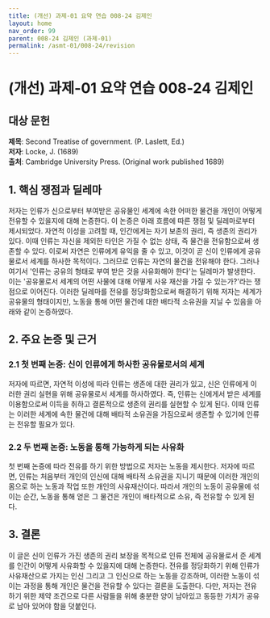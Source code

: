 ```yaml
---
title: (개선) 과제-01 요약 연습 008-24 김제인
layout: home
nav_order: 99
parent: 008-24 김제인 (과제-01)
permalink: /asmt-01/008-24/revision
---
```


# (개선) 과제-01 요약 연습 008-24 김제인 


## 대상 문헌
**제목**: Second Treatise of government. (P. Laslett, Ed.)  
**저자**: Locke, J. (1689)  
**출처**: Cambridge University Press. (Original work published 1689)  

## 1. 핵심 쟁점과 딜레마
저자는 인류가 신으로부터 부여받은 공유물인 세계에 속한 어떠한 물건을 개인이 어떻게 전유할 수 있을지에 대해 논증한다. 이 논증은 아래 흐름에 따른 쟁점 및 딜레마로부터 제시되었다. 자연적 이성을 고려할 때, 인간에게는 자기 보존의 권리, 즉 생존의 권리가 있다. 이때 인류는 자신을 제외한 타인은 가질 수 없는 상태, 즉 물건을 전유함으로써 생존할 수 있다. 이로써 자연은 인류에게 유익을 줄 수 있고, 이것이 곧 신이 인류에게 공유물로서 세계를 하사한 목적이다. 그러므로 인류는 자연의 물건을 전유해야 한다. 그러나 여기서 '인류는 공유의 형태로 부여 받은 것을 사유화해야 한다'는 딜레마가 발생한다. 이는 '공유물로서 세계의 어떤 사물에 대해 어떻게 사유 재산을 가질 수 있는가?'라는 쟁점으로 이어진다. 이러한 딜레마를 전유를 정당화함으로써 해결하기 위해 저자는 세계가 공유물의 형태이지만, 노동을 통해 어떤 물건에 대한 배타적 소유권을 지닐 수 있음을 아래와 같이 논증하였다.

## 2. 주요 논증 및 근거  

### 2.1 첫 번째 논증: 신이 인류에게 하사한 공유물로서의 세계  
저자에 따르면, 자연적 이성에 따라 인류는 생존에 대한 권리가 있고, 신은 인류에게 이러한 권리 실현을 위해 공유물로서 세계를 하사하였다. 즉, 인류는 신에게서 받은 세계를 이용함으로써 이득을 취하고 결론적으로 생존의 권리를 실현할 수 있게 된다. 이때 인류는 이러한 세계에 속한 물건에 대해 배타적 소유권을 가짐으로써 생존할 수 있기에 인류는 전유할 필요가 있다.

### 2.2 두 번째 논증: 노동을 통해 가능하게 되는 사유화 
첫 번째 논증에 따라 전유를 하기 위한 방법으로 저자는 노동을 제시한다. 저자에 따르면, 인류는 처음부터 개인의 인신에 대해 배타적 소유권을 지니기 때문에 이러한 개인의 몸으로 하는 노동과 작업 또한 개인의 사유재산이다. 따라서 개인의 노동이 공유물에 섞이는 순간, 노동을 통해 얻은 그 물건은 개인이 배타적으로 소유, 즉 전유할 수 있게 된다.

## 3. 결론  
이 글은 신이 인류가 가진 생존의 권리 보장을 목적으로 인류 전체에 공유물로서 준 세계를 인간이 어떻게 사유화할 수 있을지에 대해 논증한다. 전유를 정당화하기 위해 인류가 사유재산으로 가지는 인신 그리고 그 인신으로 하는 노동을 강조하며, 이러한 노동이 섞이는 과정을 통해 개인은 물건을 전유할 수 있다는 결론을 도출한다. 다만, 저자는 전유하기 위한 제약 조건으로 다른 사람들을 위해 충분한 양이 남아있고 동등한 가치가 공유로 남아 있어야 함을 덧붙인다.

